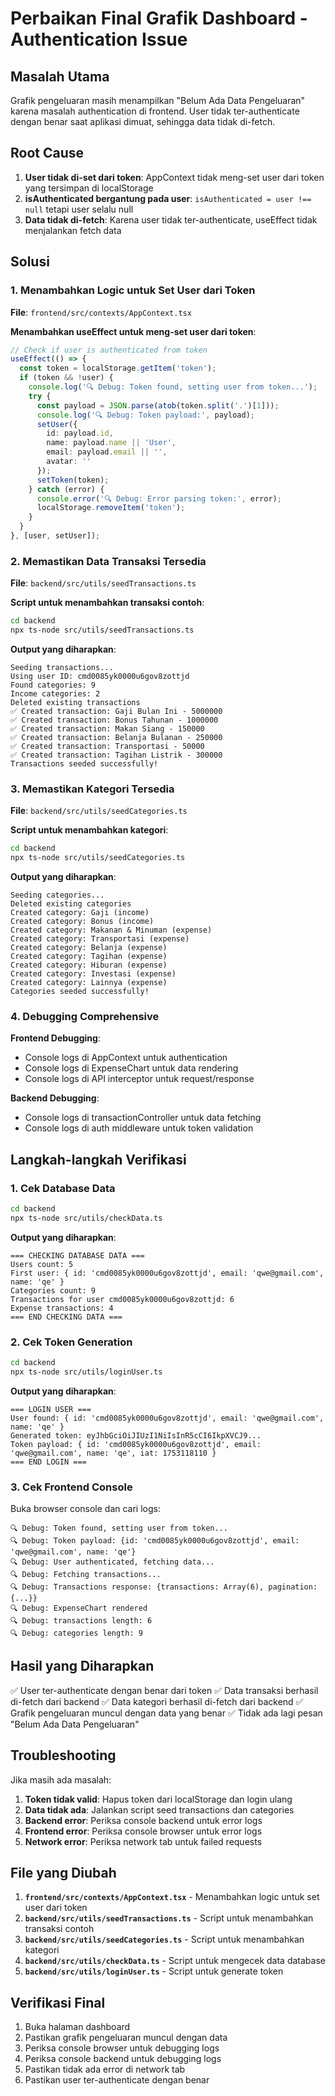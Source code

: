 # Perbaikan Final Grafik Dashboard - Authentication Issue

## Masalah Utama

Grafik pengeluaran masih menampilkan "Belum Ada Data Pengeluaran" karena masalah authentication di frontend. User tidak ter-authenticate dengan benar saat aplikasi dimuat, sehingga data tidak di-fetch.

## Root Cause

1. **User tidak di-set dari token**: AppContext tidak meng-set user dari token yang tersimpan di localStorage
2. **isAuthenticated bergantung pada user**: `isAuthenticated = user !== null` tetapi user selalu null
3. **Data tidak di-fetch**: Karena user tidak ter-authenticate, useEffect tidak menjalankan fetch data

## Solusi

### 1. Menambahkan Logic untuk Set User dari Token

**File**: `frontend/src/contexts/AppContext.tsx`

**Menambahkan useEffect untuk meng-set user dari token**:
```typescript
// Check if user is authenticated from token
useEffect(() => {
  const token = localStorage.getItem('token');
  if (token && !user) {
    console.log('🔍 Debug: Token found, setting user from token...');
    try {
      const payload = JSON.parse(atob(token.split('.')[1]));
      console.log('🔍 Debug: Token payload:', payload);
      setUser({
        id: payload.id,
        name: payload.name || 'User',
        email: payload.email || '',
        avatar: ''
      });
      setToken(token);
    } catch (error) {
      console.error('🔍 Debug: Error parsing token:', error);
      localStorage.removeItem('token');
    }
  }
}, [user, setUser]);
```

### 2. Memastikan Data Transaksi Tersedia

**File**: `backend/src/utils/seedTransactions.ts`

**Script untuk menambahkan transaksi contoh**:
```bash
cd backend
npx ts-node src/utils/seedTransactions.ts
```

**Output yang diharapkan**:
```
Seeding transactions...
Using user ID: cmd0085yk0000u6gov8zottjd
Found categories: 9
Income categories: 2
Deleted existing transactions
✅ Created transaction: Gaji Bulan Ini - 5000000
✅ Created transaction: Bonus Tahunan - 1000000
✅ Created transaction: Makan Siang - 150000
✅ Created transaction: Belanja Bulanan - 250000
✅ Created transaction: Transportasi - 50000
✅ Created transaction: Tagihan Listrik - 300000
Transactions seeded successfully!
```

### 3. Memastikan Kategori Tersedia

**File**: `backend/src/utils/seedCategories.ts`

**Script untuk menambahkan kategori**:
```bash
cd backend
npx ts-node src/utils/seedCategories.ts
```

**Output yang diharapkan**:
```
Seeding categories...
Deleted existing categories
Created category: Gaji (income)
Created category: Bonus (income)
Created category: Makanan & Minuman (expense)
Created category: Transportasi (expense)
Created category: Belanja (expense)
Created category: Tagihan (expense)
Created category: Hiburan (expense)
Created category: Investasi (expense)
Created category: Lainnya (expense)
Categories seeded successfully!
```

### 4. Debugging Comprehensive

**Frontend Debugging**:
- Console logs di AppContext untuk authentication
- Console logs di ExpenseChart untuk data rendering
- Console logs di API interceptor untuk request/response

**Backend Debugging**:
- Console logs di transactionController untuk data fetching
- Console logs di auth middleware untuk token validation

## Langkah-langkah Verifikasi

### 1. Cek Database Data
```bash
cd backend
npx ts-node src/utils/checkData.ts
```

**Output yang diharapkan**:
```
=== CHECKING DATABASE DATA ===
Users count: 5
First user: { id: 'cmd0085yk0000u6gov8zottjd', email: 'qwe@gmail.com', name: 'qe' }
Categories count: 9
Transactions for user cmd0085yk0000u6gov8zottjd: 6
Expense transactions: 4
=== END CHECKING DATA ===
```

### 2. Cek Token Generation
```bash
cd backend
npx ts-node src/utils/loginUser.ts
```

**Output yang diharapkan**:
```
=== LOGIN USER ===
User found: { id: 'cmd0085yk0000u6gov8zottjd', email: 'qwe@gmail.com', name: 'qe' }
Generated token: eyJhbGciOiJIUzI1NiIsInR5cCI6IkpXVCJ9...
Token payload: { id: 'cmd0085yk0000u6gov8zottjd', email: 'qwe@gmail.com', name: 'qe', iat: 1753118110 }
=== END LOGIN ===
```

### 3. Cek Frontend Console
Buka browser console dan cari logs:
```
🔍 Debug: Token found, setting user from token...
🔍 Debug: Token payload: {id: 'cmd0085yk0000u6gov8zottjd', email: 'qwe@gmail.com', name: 'qe'}
🔍 Debug: User authenticated, fetching data...
🔍 Debug: Fetching transactions...
🔍 Debug: Transactions response: {transactions: Array(6), pagination: {...}}
🔍 Debug: ExpenseChart rendered
🔍 Debug: transactions length: 6
🔍 Debug: categories length: 9
```

## Hasil yang Diharapkan

✅ User ter-authenticate dengan benar dari token
✅ Data transaksi berhasil di-fetch dari backend
✅ Data kategori berhasil di-fetch dari backend
✅ Grafik pengeluaran muncul dengan data yang benar
✅ Tidak ada lagi pesan "Belum Ada Data Pengeluaran"

## Troubleshooting

Jika masih ada masalah:

1. **Token tidak valid**: Hapus token dari localStorage dan login ulang
2. **Data tidak ada**: Jalankan script seed transactions dan categories
3. **Backend error**: Periksa console backend untuk error logs
4. **Frontend error**: Periksa console browser untuk error logs
5. **Network error**: Periksa network tab untuk failed requests

## File yang Diubah

1. **`frontend/src/contexts/AppContext.tsx`** - Menambahkan logic untuk set user dari token
2. **`backend/src/utils/seedTransactions.ts`** - Script untuk menambahkan transaksi contoh
3. **`backend/src/utils/seedCategories.ts`** - Script untuk menambahkan kategori
4. **`backend/src/utils/checkData.ts`** - Script untuk mengecek data database
5. **`backend/src/utils/loginUser.ts`** - Script untuk generate token

## Verifikasi Final

1. Buka halaman dashboard
2. Pastikan grafik pengeluaran muncul dengan data
3. Periksa console browser untuk debugging logs
4. Periksa console backend untuk debugging logs
5. Pastikan tidak ada error di network tab
6. Pastikan user ter-authenticate dengan benar 